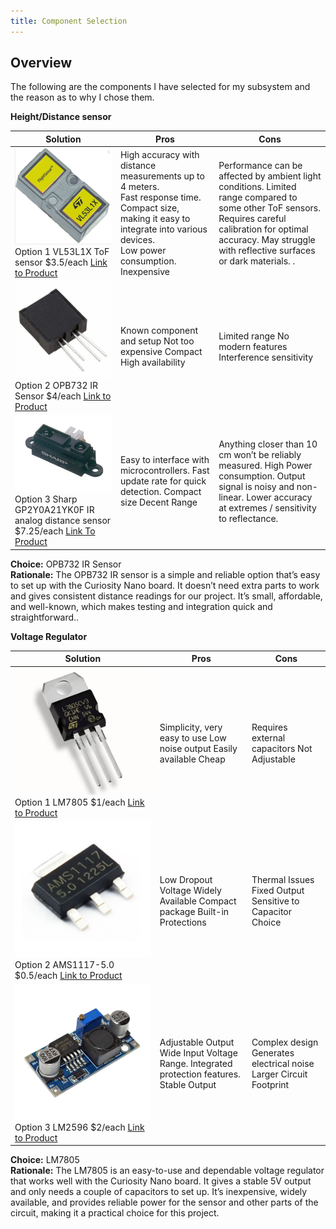 ```yaml
---
title: Component Selection
---
```


## Overview

The following are the components I have selected for my subsystem and the reason as to why I chose them.

**Height/Distance sensor**

| Solution | Pros  | Cons |
| ----- | ----- | ----- |
| **![](image1.png)** Option 1 VL53L1X ToF sensor $3.5/each [Link to Product](https://www.futureelectronics.com/p/semiconductors--analog--sensors--time-off-flight-sensors/vl53l1cxv0fy-1-stmicroelectronics-3100441) | High accuracy with distance measurements up to 4 meters. <br> Fast response time.<br> Compact size, making it easy to integrate into various devices.<br> Low power consumption. Inexpensive | Performance can be affected by ambient light conditions. Limited range compared to some other ToF sensors. Requires careful calibration for optimal accuracy. May struggle with reflective surfaces or dark materials. . |
| **![](image2.jpg)** Option 2 OPB732 IR Sensor $4/each [Link to Product](https://www.onlinecomponents.com/en/productdetail/optek-technology-tt-electronics/opb732-51290988.html?msclkid=839b99712d5c180a0780f070a541179a&utm_source=bing&utm_medium=cpc&utm_campaign=Bing%20-%20Pmax%20-%20US%20-%20Low&utm_term=2332201602016770&utm_content=Other&gclid=839b99712d5c180a0780f070a541179a&gclsrc=3p.ds&gad_source=7&gad_campaignid=23052854090) | Known component and setup Not too expensive Compact High availability | Limited range  No modern features Interference sensitivity |
| **![](image3.png)** Option 3 Sharp GP2Y0A21YK0F IR analog distance sensor $7.25/each [Link To Product](https://www.jameco.com/z/GP2Y0A21YK0F-Sharp-Electronic-Components-Sharp-IR-Distance-Sensor-GP2Y0A21YK0F-_2150256.html?CID=digipart) | Easy to interface with microcontrollers. Fast update rate for quick detection. Compact size Decent Range | Anything closer than 10 cm won’t be reliably measured. High Power consumption. Output signal is noisy and non-linear. Lower accuracy at extremes / sensitivity to reflectance.  |

**Choice:** OPB732 IR Sensor  
**Rationale:** The OPB732 IR sensor is a simple and reliable option that’s easy to set up with the Curiosity Nano board. It doesn’t need extra parts to work and gives consistent distance readings for our project. It’s small, affordable, and well-known, which makes testing and integration quick and straightforward..

**Voltage Regulator** 

| Solution | Pros | Cons |
| ----- | ----- | ----- |
| **![](image4.jpg)** Option 1 LM7805 $1/each [Link to Product](https://www.digikey.com/en/products/detail/texas-instruments/LM7805CT-NOPB/3901929) | Simplicity, very easy to use Low noise output Easily available  Cheap | Requires external capacitors Not Adjustable  |
| **![](image5.jpg)** Option 2 AMS1117-5.0 $0.5/each [Link to Product](https://www.digikey.com/en/products/detail/evvo/AMS1117-5-0/24370130) | Low Dropout Voltage Widely Available Compact package Built-in Protections | Thermal Issues Fixed Output Sensitive to Capacitor Choice |
| **![](image6.jpg)** Option 3 LM2596 $2/each [Link to Product](https://www.ti.com/lit/ds/symlink/lm2596.pdf) | Adjustable Output Wide Input Voltage Range. Integrated protection features. Stable Output | Complex design Generates electrical noise Larger Circuit Footprint   |

**Choice:** LM7805  
**Rationale:** The LM7805 is an easy-to-use and dependable voltage regulator that works well with the Curiosity Nano board. It gives a stable 5V output and only needs a couple of capacitors to set up. It’s inexpensive, widely available, and provides reliable power for the sensor and other parts of the circuit, making it a practical choice for this project.


